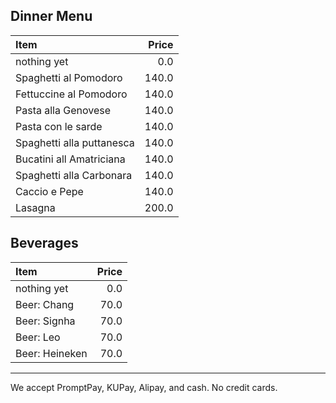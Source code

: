 ## Dinner Menu

| Item                                   | Price |
|:---------------------------------------|------:|
| nothing yet                            |  0.0  |
| Spaghetti al Pomodoro                  | 140.0 |
| Fettuccine al Pomodoro                 | 140.0 |
| Pasta alla Genovese                    | 140.0 |
| Pasta con le sarde                     | 140.0 |
| Spaghetti alla puttanesca              | 140.0 |
| Bucatini all Amatriciana               | 140.0 |
| Spaghetti alla Carbonara               | 140.0 |
| Caccio e Pepe                          | 140.0 |
| Lasagna                                | 200.0 |

## Beverages

| Item                                   | Price |
|:---------------------------------------|------:|
| nothing yet                            |  0.0  |
| Beer: Chang                            |  70.0 |
| Beer: Signha                           |  70.0 |
| Beer: Leo                              |  70.0 |
| Beer: Heineken                         |  70.0 |

---

We accept PromptPay, KUPay, Alipay, and cash. No credit cards.
